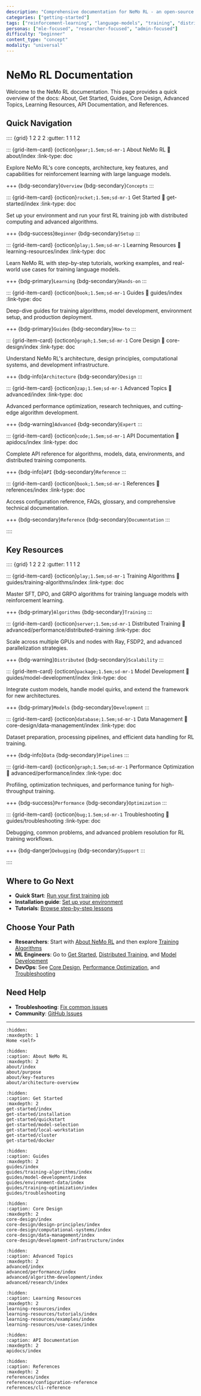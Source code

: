 ```yaml
---
description: "Comprehensive documentation for NeMo RL - an open-source framework for reinforcement learning and supervised fine-tuning of large language models"
categories: ["getting-started"]
tags: ["reinforcement-learning", "language-models", "training", "distributed", "documentation", "overview"]
personas: ["mle-focused", "researcher-focused", "admin-focused"]
difficulty: "beginner"
content_type: "concept"
modality: "universal"
---
```


# NeMo RL Documentation

Welcome to the NeMo RL documentation. This page provides a quick overview of the docs: About, Get Started, Guides, Core Design, Advanced Topics, Learning Resources, API Documentation, and References.

## Quick Navigation

:::: {grid} 1 2 2 2
:gutter: 1 1 1 2

::: {grid-item-card} {octicon}`gear;1.5em;sd-mr-1` About NeMo RL
:link: about/index
:link-type: doc

Explore NeMo RL's core concepts, architecture, key features, and capabilities for reinforcement learning with large language models.

+++
{bdg-secondary}`Overview` {bdg-secondary}`Concepts`
:::

::: {grid-item-card} {octicon}`rocket;1.5em;sd-mr-1` Get Started
:link: get-started/index
:link-type: doc

Set up your environment and run your first RL training job with distributed computing and advanced algorithms.

+++
{bdg-success}`Beginner` {bdg-secondary}`Setup`
:::

::: {grid-item-card} {octicon}`play;1.5em;sd-mr-1` Learning Resources
:link: learning-resources/index
:link-type: doc

Learn NeMo RL with step-by-step tutorials, working examples, and real-world use cases for training language models.

+++
{bdg-primary}`Learning` {bdg-secondary}`Hands-on`
:::

::: {grid-item-card} {octicon}`book;1.5em;sd-mr-1` Guides
:link: guides/index
:link-type: doc

Deep-dive guides for training algorithms, model development, environment setup, and production deployment.

+++
{bdg-primary}`Guides` {bdg-secondary}`How-to`
:::

::: {grid-item-card} {octicon}`graph;1.5em;sd-mr-1` Core Design
:link: core-design/index
:link-type: doc

Understand NeMo RL's architecture, design principles, computational systems, and development infrastructure.

+++
{bdg-info}`Architecture` {bdg-secondary}`Design`
:::

::: {grid-item-card} {octicon}`zap;1.5em;sd-mr-1` Advanced Topics
:link: advanced/index
:link-type: doc

Advanced performance optimization, research techniques, and cutting-edge algorithm development.

+++
{bdg-warning}`Advanced` {bdg-secondary}`Expert`
:::

::: {grid-item-card} {octicon}`code;1.5em;sd-mr-1` API Documentation
:link: apidocs/index
:link-type: doc

Complete API reference for algorithms, models, data, environments, and distributed training components.

+++
{bdg-info}`API` {bdg-secondary}`Reference`
:::

::: {grid-item-card} {octicon}`book;1.5em;sd-mr-1` References
:link: references/index
:link-type: doc

Access configuration reference, FAQs, glossary, and comprehensive technical documentation.

+++
{bdg-secondary}`Reference` {bdg-secondary}`Documentation`
:::

::::

## Key Resources

:::: {grid} 1 2 2 2
:gutter: 1 1 1 2

::: {grid-item-card} {octicon}`play;1.5em;sd-mr-1` Training Algorithms
:link: guides/training-algorithms/index
:link-type: doc

Master SFT, DPO, and GRPO algorithms for training language models with reinforcement learning.

+++
{bdg-primary}`Algorithms` {bdg-secondary}`Training`
:::

::: {grid-item-card} {octicon}`server;1.5em;sd-mr-1` Distributed Training
:link: advanced/performance/distributed-training
:link-type: doc

Scale across multiple GPUs and nodes with Ray, FSDP2, and advanced parallelization strategies.

+++
{bdg-warning}`Distributed` {bdg-secondary}`Scalability`
:::

::: {grid-item-card} {octicon}`package;1.5em;sd-mr-1` Model Development
:link: guides/model-development/index
:link-type: doc

Integrate custom models, handle model quirks, and extend the framework for new architectures.

+++
{bdg-primary}`Models` {bdg-secondary}`Development`
:::

::: {grid-item-card} {octicon}`database;1.5em;sd-mr-1` Data Management
:link: core-design/data-management/index
:link-type: doc

Dataset preparation, processing pipelines, and efficient data handling for RL training.

+++
{bdg-info}`Data` {bdg-secondary}`Pipelines`
:::

::: {grid-item-card} {octicon}`graph;1.5em;sd-mr-1` Performance Optimization
:link: advanced/performance/index
:link-type: doc

Profiling, optimization techniques, and performance tuning for high-throughput training.

+++
{bdg-success}`Performance` {bdg-secondary}`Optimization`
:::

::: {grid-item-card} {octicon}`bug;1.5em;sd-mr-1` Troubleshooting
:link: guides/troubleshooting
:link-type: doc

Debugging, common problems, and advanced problem resolution for RL training workflows.

+++
{bdg-danger}`Debugging` {bdg-secondary}`Support`
:::

::::

## Where to Go Next

- **Quick Start**: [Run your first training job](get-started/quickstart)
- **Installation guide**: [Set up your environment](get-started/installation)
- **Tutorials**: [Browse step-by-step lessons](learning-resources/tutorials/index)

## Choose Your Path

- **Researchers**: Start with [About NeMo RL](about/index) and then explore [Training Algorithms](guides/training-algorithms/index)
- **ML Engineers**: Go to [Get Started](get-started/index), [Distributed Training](advanced/performance/distributed-training), and [Model Development](guides/model-development/index)
- **DevOps**: See [Core Design](core-design/index), [Performance Optimization](advanced/performance/index), and [Troubleshooting](guides/troubleshooting)

## Need Help

- **Troubleshooting**: [Fix common issues](guides/troubleshooting)
- **Community**: [GitHub Issues](https://github.com/NVIDIA/NeMo-RL/issues)

---

```{toctree}
:hidden:
:maxdepth: 1
Home <self>
```

```{toctree}
:hidden:
:caption: About NeMo RL
:maxdepth: 2
about/index
about/purpose
about/key-features
about/architecture-overview
```

```{toctree}
:hidden:
:caption: Get Started
:maxdepth: 2
get-started/index
get-started/installation
get-started/quickstart
get-started/model-selection
get-started/local-workstation
get-started/cluster
get-started/docker
```

```{toctree}
:hidden:
:caption: Guides
:maxdepth: 2
guides/index
guides/training-algorithms/index
guides/model-development/index
guides/environment-data/index
guides/training-optimization/index
guides/troubleshooting
```

```{toctree}
:hidden:
:caption: Core Design
:maxdepth: 2
core-design/index
core-design/design-principles/index
core-design/computational-systems/index
core-design/data-management/index
core-design/development-infrastructure/index
```

```{toctree}
:hidden:
:caption: Advanced Topics
:maxdepth: 2
advanced/index
advanced/performance/index
advanced/algorithm-development/index
advanced/research/index
```

```{toctree}
:hidden:
:caption: Learning Resources
:maxdepth: 2
learning-resources/index
learning-resources/tutorials/index
learning-resources/examples/index
learning-resources/use-cases/index
```

```{toctree}
:hidden:
:caption: API Documentation
:maxdepth: 2
apidocs/index
```

```{toctree}
:hidden:
:caption: References
:maxdepth: 2
references/index
references/configuration-reference
references/cli-reference
```
